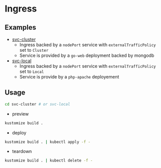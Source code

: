 # Ingress

## Examples

* [svc-cluster](svc-cluster)
  * Ingress backed by a `nodePort` service with `externalTrafficPolicy` set to `Cluster`
  * Service is provided by a `go-web` deployment backed by mongodb
* [svc-local](svc-local)
  * Ingress backed by a `nodePort` service with `externalTrafficPolicy` set to `Local`
  * Service is provide by a `php-apache` deployement

## Usage

```sh
cd svc-cluster # or svc-local
```

* preview

```sh
kustomize build .
```

* deploy

```sh
kustomize build . | kubectl apply -f -
```

* teardown

```sh
kustomize build . | kubectl delete -f -
```